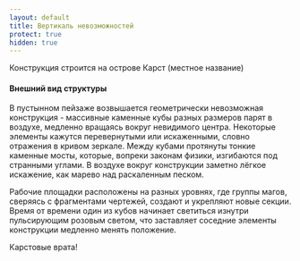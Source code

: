 ```yaml
---
layout: default
title: Вертикаль невозможностей
protect: true
hidden: true
---
```


Конструкция строится на острове Карст (местное название)

#### Внешний вид структуры

В пустынном пейзаже возвышается геометрически невозможная конструкция - массивные каменные кубы разных размеров парят в воздухе, медленно вращаясь вокруг невидимого центра. Некоторые элементы кажутся перевернутыми или искаженными, словно отражения в кривом зеркале. Между кубами протянуты тонкие каменные мосты, которые, вопреки законам физики, изгибаются под странными углами. В воздухе вокруг конструкции заметно лёгкое искажение, как марево над раскаленным песком.

Рабочие площадки расположены на разных уровнях, где группы магов, сверяясь с фрагментами чертежей, создают и укрепляют новые секции. Время от времени один из кубов начинает светиться изнутри пульсирующим розовым светом, что заставляет соседние элементы конструкции медленно менять положение.

Карстовые врата!
